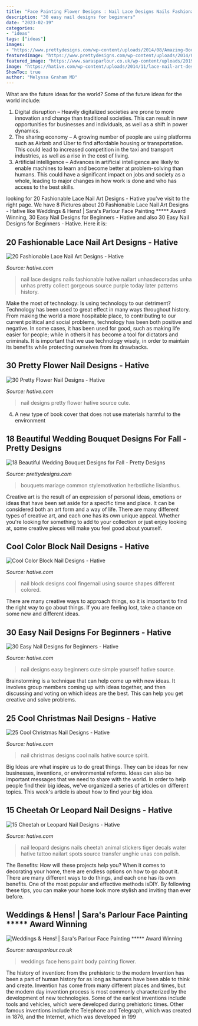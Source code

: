 ```yaml
---
title: "Face Painting Flower Designs : Nail Lace Designs Nails Fashionable Hative Nailart Unhasdecoradas Unha Unhas Pretty Collect Gorgeous Source Purple Today Later Patterns History"
description: "30 easy nail designs for beginners"
date: "2023-02-19"
categories:
- "ideas"
tags: ["ideas"]
images:
- "https://www.prettydesigns.com/wp-content/uploads/2014/08/Amazing-Bouquet.jpg"
featuredImage: "https://www.prettydesigns.com/wp-content/uploads/2014/08/Amazing-Bouquet.jpg"
featured_image: "https://www.sarasparlour.co.uk/wp-content/uploads/2019/11/Party-flower-face-paint-hen-floral-gems-glitter-beautiful--e1574261381187.jpg"
image: "https://hative.com/wp-content/uploads/2014/11/lace-nail-art-designs/4-fashionable-lace-nail-art-designs.jpg"
ShowToc: true
author: "Melyssa Graham MD"
---
```



What are the future ideas for the world?
Some of the future ideas for the world include:
1. Digital disruption – Heavily digitalized societies are prone to more innovation and change than traditional societies. This can result in new opportunities for businesses and individuals, as well as a shift in power dynamics.
2. The sharing economy – A growing number of people are using platforms such as Airbnb and Uber to find affordable housing or transportation. This could lead to increased competition in the taxi and transport industries, as well as a rise in the cost of living.
3. Artificial intelligence – Advances in artificial intelligence are likely to enable machines to learn and become better at problem-solving than humans. This could have a significant impact on jobs and society as a whole, leading to major changes in how work is done and who has access to the best skills.

	

		
looking for 20 Fashionable Lace Nail Art Designs - Hative you've visit to the right page. We have 8 Pictures about 20 Fashionable Lace Nail Art Designs - Hative like Weddings &amp; Hens! | Sara&#039;s Parlour Face Painting ***** Award Winning, 30 Easy Nail Designs for Beginners - Hative and also 30 Easy Nail Designs for Beginners - Hative. Here it is:
		
    
## 20 Fashionable Lace Nail Art Designs - Hative

<img loading=lazy src="https://hative.com/wp-content/uploads/2014/11/lace-nail-art-designs/4-fashionable-lace-nail-art-designs.jpg" onerror="this.onerror=null;this.src='https://tse1.mm.bing.net/th?id=OIP.3o8xGyvX-11l0Ws8MDzjkQHaLI&amp;pid=15.1';" alt="20 Fashionable Lace Nail Art Designs - Hative">

_Source: hative.com_

>nail lace designs nails fashionable hative nailart unhasdecoradas unha unhas pretty collect gorgeous source purple today later patterns history. 

	

Make the most of technology: Is using technology to our detriment?
Technology has been used to great effect in many ways throughout history. From making the world a more hospitable place, to contributing to our current political and social problems, technology has been both positive and negative. In some cases, it has been used for good, such as making life easier for people; while in others it has become a tool for dictators and criminals. It is important that we use technology wisely, in order to maintain its benefits while protecting ourselves from its drawbacks.

    
## 30 Pretty Flower Nail Designs - Hative

<img loading=lazy src="https://hative.com/wp-content/uploads/2014/11/flower-nail-designs/12-pretty-flower-nail-designs.jpg" onerror="this.onerror=null;this.src='https://tse4.mm.bing.net/th?id=OIP.mRKtugqKCQ-82dtkykivvgHaLJ&amp;pid=15.1';" alt="30 Pretty Flower Nail Designs - Hative">

_Source: hative.com_

>nail designs pretty flower hative source cute. 

	

4. A new type of book cover that does not use materials harmful to the environment 

    
## 18 Beautiful Wedding Bouquet Designs For Fall - Pretty Designs

<img loading=lazy src="https://www.prettydesigns.com/wp-content/uploads/2014/08/Amazing-Bouquet.jpg" onerror="this.onerror=null;this.src='https://tse3.mm.bing.net/th?id=OIP.Wt8Hs0jFHXW52fQArAnN9gHaHC&amp;pid=15.1';" alt="18 Beautiful Wedding Bouquet Designs for Fall - Pretty Designs">

_Source: prettydesigns.com_

>bouquets mariage common stylemotivation herbstliche lisianthus. 

	

Creative art is the result of an expression of personal ideas, emotions or ideas that have been set aside for a specific time and place. It can be considered both an art form and a way of life. There are many different types of creative art, and each one has its own unique appeal. Whether you're looking for something to add to your collection or just enjoy looking at, some creative pieces will make you feel good about yourself.

    
## Cool Color Block Nail Designs - Hative

<img loading=lazy src="https://hative.com/wp-content/uploads/2014/11/color-block-nail-designs/6-color-block-nail-designs.jpg" onerror="this.onerror=null;this.src='https://tse4.mm.bing.net/th?id=OIP.zCgub5iwRDbvFUFMhhvCMQHaLH&amp;pid=15.1';" alt="Cool Color Block Nail Designs - Hative">

_Source: hative.com_

>nail block designs cool fingernail using source shapes different colored. 

	

There are many creative ways to approach things, so it is important to find the right way to go about things. If you are feeling lost, take a chance on some new and different ideas.

    
## 30 Easy Nail Designs For Beginners - Hative

<img loading=lazy src="https://hative.com/wp-content/uploads/2014/11/easy-nail-designs/23-easy-nail-designs-for-beginners.jpg" onerror="this.onerror=null;this.src='https://tse3.mm.bing.net/th?id=OIP.g48jJNphC7MbAO-7sYPUBQHaHa&amp;pid=15.1';" alt="30 Easy Nail Designs for Beginners - Hative">

_Source: hative.com_

>nail designs easy beginners cute simple yourself hative source. 

	

Brainstorming is a technique that can help come up with new ideas. It involves group members coming up with ideas together, and then discussing and voting on which ideas are the best. This can help you get creative and solve problems.

    
## 25 Cool Christmas Nail Designs - Hative

<img loading=lazy src="https://hative.com/wp-content/uploads/2014/11/christmas-nail-designs/5-cool-christmas-nail-designs.jpg" onerror="this.onerror=null;this.src='https://tse1.mm.bing.net/th?id=OIP.ZWaHkPEabMPKY1XPwSjsBwHaLS&amp;pid=15.1';" alt="25 Cool Christmas Nail Designs - Hative">

_Source: hative.com_

>nail christmas designs cool nails hative source spirit. 

	

Big Ideas are what inspire us to do great things. They can be ideas for new businesses, inventions, or environmental reforms. Ideas can also be important messages that we need to share with the world. In order to help people find their big ideas, we've organized a series of articles on different topics. This week's article is about how to find your big idea.

    
## 15 Cheetah Or Leopard Nail Designs - Hative

<img loading=lazy src="https://hative.com/wp-content/uploads/2014/11/cheetah-nail-designs/11-cheetah-leopard-nail-designs.jpg" onerror="this.onerror=null;this.src='https://tse3.mm.bing.net/th?id=OIP.7m7s_O2WgBz_TTqT2DReVgHaLD&amp;pid=15.1';" alt="15 Cheetah or Leopard Nail Designs - Hative">

_Source: hative.com_

>nail leopard designs nails cheetah animal stickers tiger decals water hative tattoo nailart spots source transfer unghie unas con polish. 

	

The Benefits: How will these projects help you?
When it comes to decorating your home, there are endless options on how to go about it. There are many different ways to do things, and each one has its own benefits. One of the most popular and effective methods isDIY. By following these tips, you can make your home look more stylish and inviting than ever before.

    
## Weddings &amp; Hens! | Sara&#039;s Parlour Face Painting ***** Award Winning

<img loading=lazy src="https://www.sarasparlour.co.uk/wp-content/uploads/2019/11/Party-flower-face-paint-hen-floral-gems-glitter-beautiful--e1574261381187.jpg" onerror="this.onerror=null;this.src='https://tse2.mm.bing.net/th?id=OIP.ydDHz37C65OGF8NGoVCXOQHaPP&amp;pid=15.1';" alt="Weddings &amp; Hens! | Sara&#039;s Parlour Face Painting ***** Award Winning">

_Source: sarasparlour.co.uk_

>weddings face hens paint body painting flower. 

	

The history of invention: from the prehistoric to the modern
Invention has been a part of human history for as long as humans have been able to think and create. Invention has come from many different places and times, but the modern day invention process is most commonly characterized by the development of new technologies. Some of the earliest inventions include tools and vehicles, which were developed during prehistoric times. Other famous inventions include the Telephone and Telegraph, which was created in 1876, and the Internet, which was developed in 199
